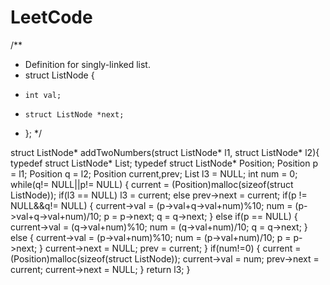 # LeetCode
/**
 * Definition for singly-linked list.
 * struct ListNode {
 *     int val;
 *     struct ListNode *next;
 * };
 */

struct ListNode* addTwoNumbers(struct ListNode* l1, struct ListNode* l2){
    typedef struct ListNode* List;
    typedef struct ListNode* Position;
        Position p = l1;
        Position q = l2;
        Position current,prev;
        List l3 = NULL;
        int num = 0;
        while(q!= NULL||p!= NULL)
        {
            current = (Position)malloc(sizeof(struct ListNode));
            if(l3 == NULL)
                l3 = current;
            else
                prev->next = current;
            if(p != NULL&&q!= NULL)
            {
                current->val = (p->val+q->val+num)%10;
                num = (p->val+q->val+num)/10;
                p = p->next;
                q = q->next;
            }
            else if(p == NULL)
            {
                current->val = (q->val+num)%10;
                num = (q->val+num)/10;
                q = q->next;
            }
            else
            {
                current->val = (p->val+num)%10;
                num = (p->val+num)/10;
                p = p->next;
            }
            current->next = NULL;
            prev = current;
        }
        if(num!=0)
            {
                current = (Position)malloc(sizeof(struct ListNode));
                current->val = num;
                prev->next = current;
                current->next = NULL;
            }
        return l3;
    }
